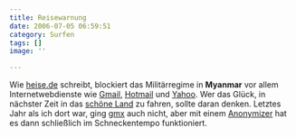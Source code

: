 ```yaml
---
title: Reisewarnung
date: 2006-07-05 06:59:51
category: Surfen
tags: []
image: ''

---
```


Wie [heise.de](http://www.heise.de/newsticker/meldung/75044) schreibt, blockiert das Militärregime in **Myanmar** vor allem Internetwebdienste wie [Gmail](http://www.gmail.com), [Hotmail](http://www.hotmail.com) und [Yahoo](http://www.yahoo.com). Wer das Glück, in nächster Zeit in das [schöne Land](http://www.misantropolis.de/2005/04/luxus/) zu fahren, sollte daran denken. Letztes Jahr als ich dort war, ging [gmx](http://www.gmx.de) auch nicht, aber mit einem [Anonymizer](http://de.wikipedia.org/wiki/Anonymizer) hat es dann schließlich im Schneckentempo funktioniert.
